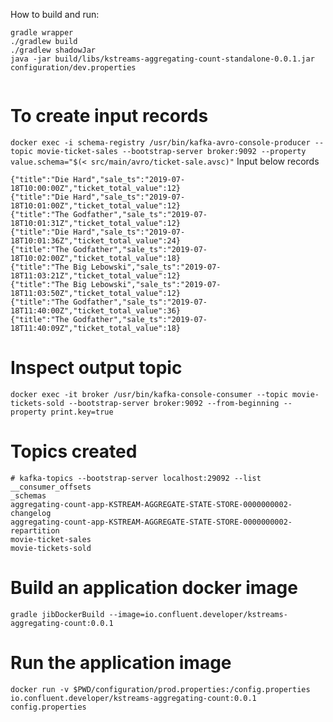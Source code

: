 How to build and run:
```
gradle wrapper 
./gradlew build
./gradlew shadowJar
java -jar build/libs/kstreams-aggregating-count-standalone-0.0.1.jar configuration/dev.properties


```

# To create input records
`docker exec -i schema-registry /usr/bin/kafka-avro-console-producer --topic movie-ticket-sales --bootstrap-server broker:9092 --property value.schema="$(< src/main/avro/ticket-sale.avsc)"`
Input below records
```
{"title":"Die Hard","sale_ts":"2019-07-18T10:00:00Z","ticket_total_value":12}
{"title":"Die Hard","sale_ts":"2019-07-18T10:01:00Z","ticket_total_value":12}
{"title":"The Godfather","sale_ts":"2019-07-18T10:01:31Z","ticket_total_value":12}
{"title":"Die Hard","sale_ts":"2019-07-18T10:01:36Z","ticket_total_value":24}
{"title":"The Godfather","sale_ts":"2019-07-18T10:02:00Z","ticket_total_value":18}
{"title":"The Big Lebowski","sale_ts":"2019-07-18T11:03:21Z","ticket_total_value":12}
{"title":"The Big Lebowski","sale_ts":"2019-07-18T11:03:50Z","ticket_total_value":12}
{"title":"The Godfather","sale_ts":"2019-07-18T11:40:00Z","ticket_total_value":36}
{"title":"The Godfather","sale_ts":"2019-07-18T11:40:09Z","ticket_total_value":18}
```

# Inspect output topic
`docker exec -it broker /usr/bin/kafka-console-consumer --topic movie-tickets-sold --bootstrap-server broker:9092 --from-beginning --property print.key=true`

# Topics created 
```
# kafka-topics --bootstrap-server localhost:29092 --list
__consumer_offsets
_schemas
aggregating-count-app-KSTREAM-AGGREGATE-STATE-STORE-0000000002-changelog
aggregating-count-app-KSTREAM-AGGREGATE-STATE-STORE-0000000002-repartition
movie-ticket-sales
movie-tickets-sold
```

# Build an application docker image 
`gradle jibDockerBuild --image=io.confluent.developer/kstreams-aggregating-count:0.0.1`

# Run the application image
`docker run -v $PWD/configuration/prod.properties:/config.properties io.confluent.developer/kstreams-aggregating-count:0.0.1 config.properties`